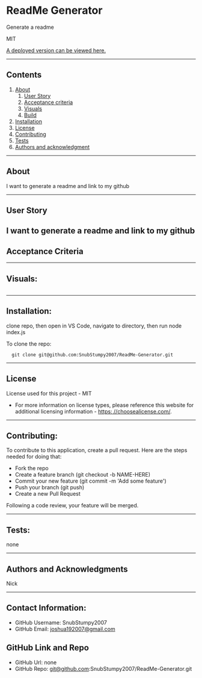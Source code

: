 # ReadMe Generator

  Generate a readme

  MIT

  [A deployed version can be viewed here.](none)
  
---
## Contents

1. [About](#about)
    1. [User Story](#user%20story)
    2. [Acceptance criteria](#acceptance%20criteria)
    3. [Visuals](#visuals)
    4. [Build](#build)
2. [Installation](#installation)
3. [License](#license)
4. [Contributing](#contributing)
5. [Tests](#tests)
6. [Authors and acknowledgment](#authors%20and%20acknowledgment)

---
## About

  I want to generate a readme and link to my github

---

## User Story
  
I want to generate a readme and link to my github
---

## Acceptance Criteria
  
  
---
## Visuals:

  ![]()

---

## Installation:
  clone repo, then open in VS Code, navigate to directory, then run node index.js

  To clone the repo:
  
      git clone git@github.com:SnubStumpy2007/ReadMe-Generator.git
  
---

## License
  License used for this project - MIT
  * For more information on license types, please reference this website
  for additional licensing information - [https: //choosealicense.com/](https://choosealicense.com/).

---

## Contributing:
  
  To contribute to this application, create a pull request.
  Here are the steps needed for doing that:
  - Fork the repo
  - Create a feature branch (git checkout -b NAME-HERE)
  - Commit your new feature (git commit -m 'Add some feature')
  - Push your branch (git push)
  - Create a new Pull Request

  Following a code review, your feature will be merged.


---

## Tests:
  none

---

## Authors and Acknowledgments
  Nick

---

## Contact Information:
* GitHub Username: SnubStumpy2007
* GitHub Email: joshua192007@gmail.com

## GitHub Link and Repo
* GitHub Url: none
* GitHub Repo: git@github.com:SnubStumpy2007/ReadMe-Generator.git
  
